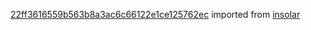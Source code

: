 [22ff3616559b563b8a3ac6c66122e1ce125762ec](https://github.com/insolar/insolar/commit/22ff3616559b563b8a3ac6c66122e1ce125762ec) imported from [insolar](https://github.com/insolar/insolar)
